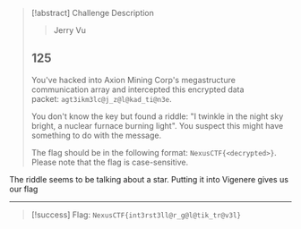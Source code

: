 > [!abstract] Challenge Description
> > Jerry Vu
> ## 125
> You've hacked into Axion Mining Corp's megastructure communication array and intercepted this encrypted data packet: `agt3ikm3lc@j_z@l@kad_ti@n3e`.
> 
> You don't know the key but found a riddle: "I twinkle in the night sky bright, a nuclear furnace burning light". You suspect this might have something to do with the message.
> 
> The flag should be in the following format: `NexusCTF{<decrypted>}`. Please note that the flag is case-sensitive.

The riddle seems to be talking about a star.
Putting it into Vigenere gives us our flag

---
> [!success] Flag: `NexusCTF{int3rst3ll@r_g@l@tik_tr@v3l}`
